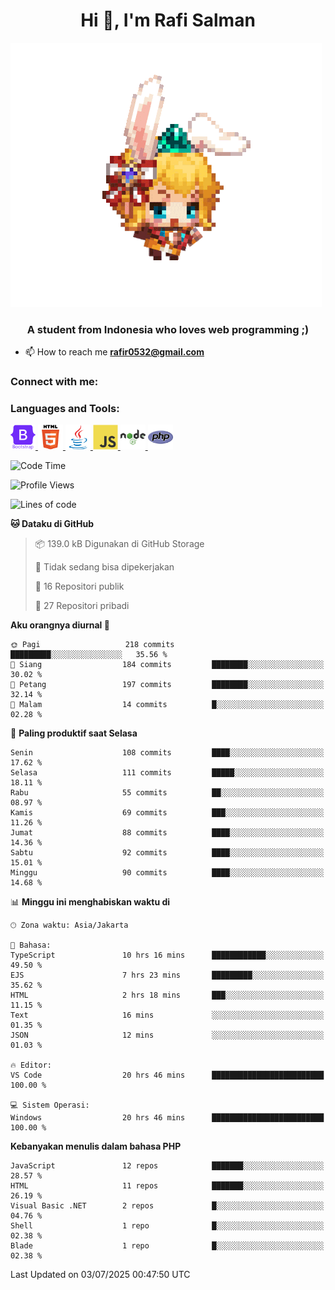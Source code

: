 <h1 align="center">Hi 👋, I'm Rafi Salman</h1>
<img src="img/lp.gif" /> 
<h3 align="center">A student from Indonesia who loves web programming ;)</h3>

- 📫 How to reach me **rafir0532@gmail.com**

<h3 align="left">Connect with me:</h3>
<p align="left">
</p>

<h3 align="left">Languages and Tools:</h3>
<p align="left"> <a href="https://getbootstrap.com" target="_blank" rel="noreferrer"> <img src="https://raw.githubusercontent.com/devicons/devicon/master/icons/bootstrap/bootstrap-plain-wordmark.svg" alt="bootstrap" width="40" height="40"/> </a> <a href="https://www.w3.org/html/" target="_blank" rel="noreferrer"> <img src="https://raw.githubusercontent.com/devicons/devicon/master/icons/html5/html5-original-wordmark.svg" alt="html5" width="40" height="40"/> </a> <a href="https://www.java.com" target="_blank" rel="noreferrer"> <img src="https://raw.githubusercontent.com/devicons/devicon/master/icons/java/java-original.svg" alt="java" width="40" height="40"/> </a> <a href="https://developer.mozilla.org/en-US/docs/Web/JavaScript" target="_blank" rel="noreferrer"> <img src="https://raw.githubusercontent.com/devicons/devicon/master/icons/javascript/javascript-original.svg" alt="javascript" width="40" height="40"/> </a> <a href="https://nodejs.org" target="_blank" rel="noreferrer"> <img src="https://raw.githubusercontent.com/devicons/devicon/master/icons/nodejs/nodejs-original-wordmark.svg" alt="nodejs" width="40" height="40"/> </a> <a href="https://www.php.net" target="_blank" rel="noreferrer"> <img src="https://raw.githubusercontent.com/devicons/devicon/master/icons/php/php-original.svg" alt="php" width="40" height="40"/> </a> </p>

<!--START_SECTION:waka-->
![Code Time](http://img.shields.io/badge/Code%20Time-476%20hrs%2042%20mins-blue)

![Profile Views](http://img.shields.io/badge/Profil%20dilihat-0-blue)

![Lines of code](https://img.shields.io/badge/Sejak%20Hello%20World%20aku%20telah%20menulis-1.8%20million%20baris%20kode-blue)

**🐱 Dataku di GitHub** 

> 📦 139.0 kB Digunakan di GitHub Storage 
 > 
> 🚫 Tidak sedang bisa dipekerjakan
 > 
> 📜 16 Repositori publik 
 > 
> 🔑 27 Repositori pribadi 
 > 
**Aku orangnya diurnal 🐤** 

```text
🌞 Pagi                   218 commits         █████████░░░░░░░░░░░░░░░░   35.56 % 
🌆 Siang                  184 commits         ████████░░░░░░░░░░░░░░░░░   30.02 % 
🌃 Petang                 197 commits         ████████░░░░░░░░░░░░░░░░░   32.14 % 
🌙 Malam                  14 commits          █░░░░░░░░░░░░░░░░░░░░░░░░   02.28 % 
```
📅 **Paling produktif saat Selasa** 

```text
Senin                    108 commits         ████░░░░░░░░░░░░░░░░░░░░░   17.62 % 
Selasa                   111 commits         █████░░░░░░░░░░░░░░░░░░░░   18.11 % 
Rabu                     55 commits          ██░░░░░░░░░░░░░░░░░░░░░░░   08.97 % 
Kamis                    69 commits          ███░░░░░░░░░░░░░░░░░░░░░░   11.26 % 
Jumat                    88 commits          ████░░░░░░░░░░░░░░░░░░░░░   14.36 % 
Sabtu                    92 commits          ████░░░░░░░░░░░░░░░░░░░░░   15.01 % 
Minggu                   90 commits          ████░░░░░░░░░░░░░░░░░░░░░   14.68 % 
```


📊 **Minggu ini menghabiskan waktu di** 

```text
🕑︎ Zona waktu: Asia/Jakarta

💬 Bahasa: 
TypeScript               10 hrs 16 mins      ████████████░░░░░░░░░░░░░   49.50 % 
EJS                      7 hrs 23 mins       █████████░░░░░░░░░░░░░░░░   35.62 % 
HTML                     2 hrs 18 mins       ███░░░░░░░░░░░░░░░░░░░░░░   11.15 % 
Text                     16 mins             ░░░░░░░░░░░░░░░░░░░░░░░░░   01.35 % 
JSON                     12 mins             ░░░░░░░░░░░░░░░░░░░░░░░░░   01.03 % 

🔥 Editor: 
VS Code                  20 hrs 46 mins      █████████████████████████   100.00 % 

💻 Sistem Operasi: 
Windows                  20 hrs 46 mins      █████████████████████████   100.00 % 
```

**Kebanyakan menulis dalam bahasa PHP** 

```text
JavaScript               12 repos            ███████░░░░░░░░░░░░░░░░░░   28.57 % 
HTML                     11 repos            ███████░░░░░░░░░░░░░░░░░░   26.19 % 
Visual Basic .NET        2 repos             █░░░░░░░░░░░░░░░░░░░░░░░░   04.76 % 
Shell                    1 repo              █░░░░░░░░░░░░░░░░░░░░░░░░   02.38 % 
Blade                    1 repo              █░░░░░░░░░░░░░░░░░░░░░░░░   02.38 % 
```




 Last Updated on 03/07/2025 00:47:50 UTC
<!--END_SECTION:waka-->
